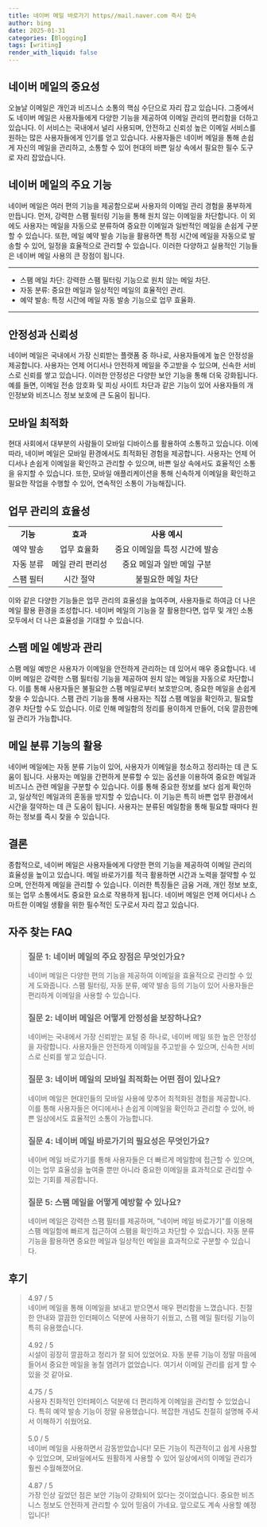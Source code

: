 ```yaml
---
title: 네이버 메일 바로가기 https//mail.naver.com 즉시 접속
author: bing
date: 2025-01-31
categories: [Blogging]
tags: [writing]
render_with_liquid: false
---
```



<h2 id='네이버 메일의 중요성'>네이버 메일의 중요성</h2>

<p>오늘날 이메일은 개인과 비즈니스 소통의 핵심 수단으로 자리 잡고 있습니다. 그중에서도 네이버 메일은 사용자들에게 다양한 기능을 제공하여 이메일 관리의 편리함을 더하고 있습니다. 이 서비스는 국내에서 널리 사용되며, 안전하고 신뢰성 높은 이메일 서비스를 원하는 많은 사용자들에게 인기를 얻고 있습니다. 사용자들은 네이버 메일을 통해 손쉽게 자신의 메일을 관리하고, 소통할 수 있어 현대의 바쁜 일상 속에서 필요한 필수 도구로 자리 잡았습니다.</p>

<h2 id='네이버 메일의 주요 기능'>네이버 메일의 주요 기능</h2>

<p>네이버 메일은 여러 편의 기능을 제공함으로써 사용자의 이메일 관리 경험을 풍부하게 만듭니다. 먼저, 강력한 스팸 필터링 기능을 통해 원치 않는 이메일을 차단합니다. 이 외에도 사용자는 메일을 자동으로 분류하여 중요한 이메일과 일반적인 메일을 손쉽게 구분할 수 있습니다. 또한, 메일 예약 발송 기능을 활용하면 특정 시간에 메일을 자동으로 발송할 수 있어, 일정을 효율적으로 관리할 수 있습니다. 이러한 다양하고 실용적인 기능들은 네이버 메일 사용의 큰 장점이 됩니다.</p>

<hr />

<ul>
    <li>스팸 메일 차단: 강력한 스팸 필터링 기능으로 원치 않는 메일 차단.</li>
    <li>자동 분류: 중요한 메일과 일상적인 메일의 효율적인 관리.</li>
    <li>예약 발송: 특정 시간에 메일 자동 발송 기능으로 업무 효율화.</li>
</ul>

<hr />

<h2 id='안정성과 신뢰성'>안정성과 신뢰성</h2>

<p>네이버 메일은 국내에서 가장 신뢰받는 플랫폼 중 하나로, 사용자들에게 높은 안정성을 제공합니다. 사용자는 언제 어디서나 안전하게 메일을 주고받을 수 있으며, 신속한 서비스로 신뢰를 쌓고 있습니다. 이러한 안정성은 다양한 보안 기능을 통해 더욱 강화됩니다. 예를 들면, 이메일 전송 암호화 및 피싱 사이트 차단과 같은 기능이 있어 사용자들의 개인정보와 비즈니스 정보 보호에 큰 도움이 됩니다.</p>

<h2 id='모바일 최적화'>모바일 최적화</h2>

<p>현대 사회에서 대부분의 사람들이 모바일 디바이스를 활용하여 소통하고 있습니다. 이에 따라, 네이버 메일은 모바일 환경에서도 최적화된 경험을 제공합니다. 사용자는 언제 어디서나 손쉽게 이메일을 확인하고 관리할 수 있으며, 바쁜 일상 속에서도 효율적인 소통을 유지할 수 있습니다. 또한, 모바일 애플리케이션을 통해 신속하게 이메일을 확인하고 필요한 작업을 수행할 수 있어, 연속적인 소통이 가능해집니다.</p>

<h2 id='업무 관리의 효율성'>업무 관리의 효율성</h2>

<table>
    <tr>
        <td style="text-align: center; height: 17px;"><b>기능</b></td>
        <td style="text-align: center; height: 17px;"><b>효과</b></td>
        <td style="text-align: center; height: 17px;"><b>사용 예시</b></td>
    </tr>
    <tr>
        <td style="text-align: center; height: 17px;">예약 발송</td>
        <td style="text-align: center; height: 17px;">업무 효율화</td>
        <td style="text-align: center; height: 17px;">중요 이메일을 특정 시간에 발송</td>
    </tr>
    <tr>
        <td style="text-align: center; height: 17px;">자동 분류</td>
        <td style="text-align: center; height: 17px;">메일 관리 편리성</td>
        <td style="text-align: center; height: 17px;">중요 메일과 일반 메일 구분</td>
    </tr>
    <tr>
        <td style="text-align: center; height: 17px;">스팸 필터</td>
        <td style="text-align: center; height: 17px;">시간 절약</td>
        <td style="text-align: center; height: 17px;">불필요한 메일 차단</td>
    </tr>
</table>

<p>이와 같은 다양한 기능들은 업무 관리의 효율성을 높여주며, 사용자들로 하여금 더 나은 메일 활용 환경을 조성합니다. 네이버 메일의 기능을 잘 활용한다면, 업무 및 개인 소통 모두에서 더 나은 효율성을 기대할 수 있습니다.</p>

<h2 id='스팸 메일 예방과 관리'>스팸 메일 예방과 관리</h2>

<p>스팸 메일 예방은 사용자가 이메일을 안전하게 관리하는 데 있어서 매우 중요합니다. 네이버 메일은 강력한 스팸 필터링 기능을 제공하여 원치 않는 메일을 자동으로 차단합니다. 이를 통해 사용자들은 불필요한 스팸 메일로부터 보호받으며, 중요한 메일을 손쉽게 찾을 수 있습니다. 스팸 관리 기능을 통해 사용자는 직접 스팸 메일을 확인하고, 필요할 경우 차단할 수도 있습니다. 이로 인해 메일함의 정리를 용이하게 만들어, 더욱 깔끔한메일 관리가 가능합니다.</p>

<h2 id='메일 분류 기능의 활용'>메일 분류 기능의 활용</h2>

<p>네이버 메일에는 자동 분류 기능이 있어, 사용자가 이메일을 청소하고 정리하는 데 큰 도움이 됩니다. 사용자는 메일을 간편하게 분류할 수 있는 옵션을 이용하여 중요한 메일과 비즈니스 관련 메일을 구분할 수 있습니다. 이를 통해 중요한 정보를 보다 쉽게 확인하고, 일상적인 메일과의 혼동을 방지할 수 있습니다. 이 기능은 특히 바쁜 업무 환경에서 시간을 절약하는 데 큰 도움이 됩니다. 사용자는 분류된 메일함을 통해 필요할 때마다 원하는 정보를 즉시 찾을 수 있습니다.</p>

<h2 id='결론'>결론</h2>

<p>종합적으로, 네이버 메일은 사용자들에게 다양한 편의 기능을 제공하여 이메일 관리의 효율성을 높이고 있습니다. 메일 바로가기를 적극 활용하면 시간과 노력을 절약할 수 있으며, 안전하게 메일을 관리할 수 있습니다. 이러한 특징들은 금융 거래, 개인 정보 보호, 또는 업무 소통에서도 중요한 요소로 작용하게 됩니다. 네이버 메일은 언제 어디서나 스마트한 이메일 생활을 위한 필수적인 도구로서 자리 잡고 있습니다.</p>


<h2 id='자주_찾는_FAQ'>자주 찾는 FAQ</h2>
<div itemscope="" itemtype="https://schema.org/FAQPage"> 
<blockquote> 
<div itemscope="" itemprop="mainEntity" itemtype="https://schema.org/Question"> 
<h3 itemprop="name">질문 1: 네이버 메일의 주요 장점은 무엇인가요?</h3> 
<div itemscope="" itemprop="acceptedAnswer" itemtype="https://schema.org/Answer"> 
<span itemprop="text"> 
<p>네이버 메일은 다양한 편의 기능을 제공하여 이메일을 효율적으로 관리할 수 있게 도와줍니다. 스팸 필터링, 자동 분류, 예약 발송 등의 기능이 있어 사용자들은 편리하게 이메일을 사용할 수 있습니다.</p> 
</span> 
</div> 
</div> 

<div itemscope="" itemprop="mainEntity" itemtype="https://schema.org/Question"> 
<h3 itemprop="name">질문 2: 네이버 메일은 어떻게 안정성을 보장하나요?</h3> 
<div itemscope="" itemprop="acceptedAnswer" itemtype="https://schema.org/Answer"> 
<span itemprop="text"> 
<p>네이버는 국내에서 가장 신뢰받는 포털 중 하나로, 네이버 메일 또한 높은 안정성을 자랑합니다. 사용자들은 안전하게 이메일을 주고받을 수 있으며, 신속한 서비스로 신뢰를 쌓고 있습니다.</p> 
</span> 
</div> 
</div> 

<div itemscope="" itemprop="mainEntity" itemtype="https://schema.org/Question"> 
<h3 itemprop="name">질문 3: 네이버 메일의 모바일 최적화는 어떤 점이 있나요?</h3> 
<div itemscope="" itemprop="acceptedAnswer" itemtype="https://schema.org/Answer"> 
<span itemprop="text"> 
<p>네이버 메일은 현대인들의 모바일 사용에 맞추어 최적화된 경험을 제공합니다. 이를 통해 사용자들은 어디에서나 손쉽게 이메일을 확인하고 관리할 수 있어, 바쁜 일상에서도 효율적인 소통이 가능합니다.</p> 
</span> 
</div> 
</div> 

<div itemscope="" itemprop="mainEntity" itemtype="https://schema.org/Question"> 
<h3 itemprop="name">질문 4: 네이버 메일 바로가기의 필요성은 무엇인가요?</h3> 
<div itemscope="" itemprop="acceptedAnswer" itemtype="https://schema.org/Answer"> 
<span itemprop="text"> 
<p>네이버 메일 바로가기를 통해 사용자들은 더 빠르게 메일함에 접근할 수 있으며, 이는 업무 효율성을 높여줄 뿐만 아니라 중요한 이메일을 효과적으로 관리할 수 있는 기회를 제공합니다.</p> 
</span> 
</div> 
</div> 

<div itemscope="" itemprop="mainEntity" itemtype="https://schema.org/Question"> 
<h3 itemprop="name">질문 5: 스팸 메일을 어떻게 예방할 수 있나요?</h3> 
<div itemscope="" itemprop="acceptedAnswer" itemtype="https://schema.org/Answer"> 
<span itemprop="text"> 
<p>네이버 메일은 강력한 스팸 필터를 제공하며, "네이버 메일 바로가기"를 이용해 스팸 메일함에 빠르게 접근하여 스팸을 확인하고 차단할 수 있습니다. 자동 분류 기능을 활용하면 중요한 메일과 일상적인 메일을 효과적으로 구분할 수 있습니다.</p> 
</span> 
</div> 
</div> 

</blockquote> 
</div>
<h2 id='후기'>후기</h2>
<div itemscope itemtype="https://schema.org/Product">
  <blockquote>
  <div itemprop="review" itemscope itemtype="https://schema.org/Review">
      <div itemprop="reviewRating" itemscope itemtype="https://schema.org/Rating"> <span itemprop="ratingValue">4.97</span> / <span itemprop="bestRating">5</span> </div>
      <span itemprop="reviewBody">네이버 메일을 통해 이메일을 보내고 받으면서 매우 편리함을 느꼈습니다. 친절한 안내와 깔끔한 인터페이스 덕분에 사용하기 쉬웠고, 스팸 메일 필터링 기능이 특히 유용했습니다.</span>
  </div>
  <br>
  <div itemprop="review" itemscope itemtype="https://schema.org/Review">
      <div itemprop="reviewRating" itemscope itemtype="https://schema.org/Rating"> <span itemprop="ratingValue">4.92</span> / <span itemprop="bestRating">5</span> </div>
      <span itemprop="reviewBody">시설이 굉장히 깔끔하고 정리가 잘 되어 있었어요. 자동 분류 기능이 정말 마음에 들어서 중요한 메일을 놓칠 염려가 없었습니다. 여기서 이메일 관리를 쉽게 할 수 있을 것 같아요.</span>
  </div>
  <br>
  <div itemprop="review" itemscope itemtype="https://schema.org/Review">
      <div itemprop="reviewRating" itemscope itemtype="https://schema.org/Rating"> <span itemprop="ratingValue">4.75</span> / <span itemprop="bestRating">5</span> </div>
      <span itemprop="reviewBody">사용자 친화적인 인터페이스 덕분에 더 편리하게 이메일을 관리할 수 있었습니다. 특히 예약 발송 기능이 정말 유용했습니다. 복잡한 개념도 친절히 설명해 주셔서 이해하기 쉬웠어요.</span>
  </div>
  <br>
  <div itemprop="review" itemscope itemtype="https://schema.org/Review">
      <div itemprop="reviewRating" itemscope itemtype="https://schema.org/Rating"> <span itemprop="ratingValue">5.0</span> / <span itemprop="bestRating">5</span> </div>
      <span itemprop="reviewBody">네이버 메일을 사용하면서 감동받았습니다! 모든 기능이 직관적이고 쉽게 사용할 수 있었으며, 모바일에서도 원활하게 사용할 수 있어 일상에서의 이메일 관리가 훨씬 수월해졌어요.</span>
  </div>
  <br>
  <div itemprop="review" itemscope itemtype="https://schema.org/Review">
      <div itemprop="reviewRating" itemscope itemtype="https://schema.org/Rating"> <span itemprop="ratingValue">4.87</span> / <span itemprop="bestRating">5</span> </div>
      <span itemprop="reviewBody">가장 인상 깊었던 점은 보안 기능이 강화되어 있다는 것이었습니다. 중요한 비즈니스 정보도 안전하게 관리할 수 있어 믿음이 가네요. 앞으로도 계속 사용할 예정입니다!</span>
  </div>
  </blockquote>
</div>
